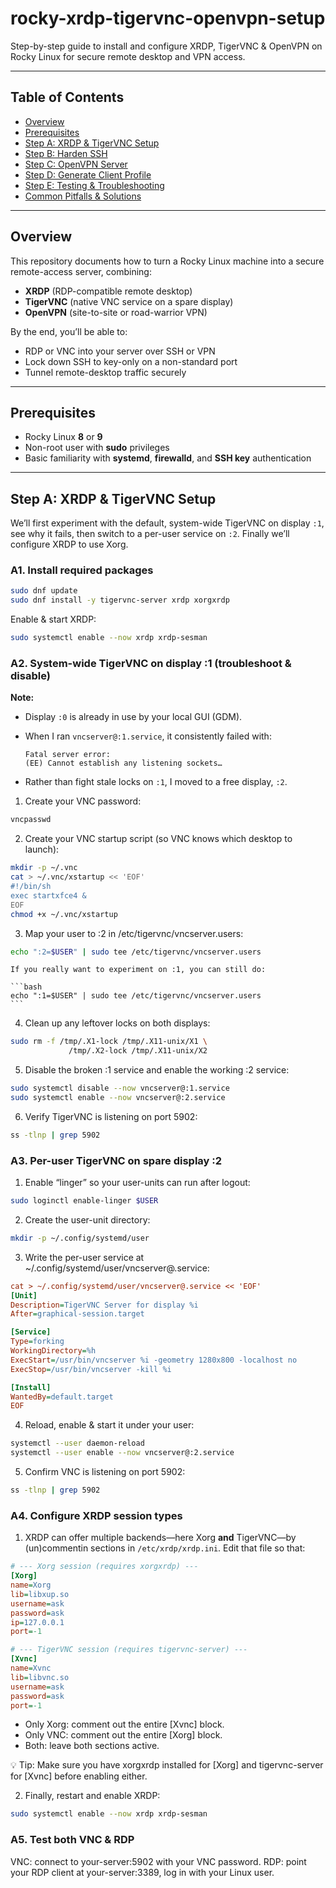 # rocky-xrdp-tigervnc-openvpn-setup
Step-by-step guide to install and configure XRDP, TigerVNC &amp; OpenVPN on Rocky Linux for secure remote desktop and VPN access.

---

## Table of Contents

- [Overview](#overview)  
- [Prerequisites](#prerequisites)  
- [Step A: XRDP & TigerVNC Setup](#step-a-xrdp--tigervnc-setup)  
- [Step B: Harden SSH](#step-b-harden-ssh)  
- [Step C: OpenVPN Server](#step-c-openvpn-server)  
- [Step D: Generate Client Profile](#step-d-generate-client-profile)  
- [Step E: Testing & Troubleshooting](#step-e-testing--troubleshooting)  
- [Common Pitfalls & Solutions](#common-pitfalls--solutions)  

---

## Overview

This repository documents how to turn a Rocky Linux machine into a secure remote-access server, combining:

- **XRDP** (RDP-compatible remote desktop)  
- **TigerVNC** (native VNC service on a spare display)  
- **OpenVPN** (site-to-site or road-warrior VPN)  

By the end, you’ll be able to:

- RDP or VNC into your server over SSH or VPN  
- Lock down SSH to key-only on a non-standard port  
- Tunnel remote-desktop traffic securely  

---

## Prerequisites

- Rocky Linux **8** or **9**  
- Non-root user with **sudo** privileges  
- Basic familiarity with **systemd**, **firewalld**, and **SSH key** authentication

---

## Step A: XRDP & TigerVNC Setup

We’ll first experiment with the default, system-wide TigerVNC on display `:1`, see why it fails, then switch to a per-user service on `:2`. Finally we’ll configure XRDP to use Xorg.

### A1. Install required packages

```bash
sudo dnf update
sudo dnf install -y tigervnc-server xrdp xorgxrdp
```

Enable & start XRDP:

```bash
sudo systemctl enable --now xrdp xrdp-sesman
```

### A2. System-wide TigerVNC on display :1 (troubleshoot & disable)

**Note:**  
   - Display `:0` is already in use by your local GUI (GDM).  
   - When I ran `vncserver@:1.service`, it consistently failed with:  

     ```
     Fatal server error:
     (EE) Cannot establish any listening sockets…
     ```
   - Rather than fight stale locks on `:1`, I moved to a free display, `:2`.

1. Create your VNC password:

```bash
vncpasswd
```

2. Create your VNC startup script (so VNC knows which desktop to launch):

```bash
mkdir -p ~/.vnc
cat > ~/.vnc/xstartup << 'EOF'
#!/bin/sh
exec startxfce4 &
EOF
chmod +x ~/.vnc/xstartup
```

3. Map your user to :2 in /etc/tigervnc/vncserver.users:

```bash
echo ":2=$USER" | sudo tee /etc/tigervnc/vncserver.users
```

	If you really want to experiment on :1, you can still do:

	```bash
	echo ":1=$USER" | sudo tee /etc/tigervnc/vncserver.users
	```

4. Clean up any leftover locks on both displays:

```bash
sudo rm -f /tmp/.X1-lock /tmp/.X11-unix/X1 \
             /tmp/.X2-lock /tmp/.X11-unix/X2
```

5. Disable the broken :1 service and enable the working :2 service:

```bash
sudo systemctl disable --now vncserver@:1.service  
sudo systemctl enable --now vncserver@:2.service
```

6. Verify TigerVNC is listening on port 5902:

```bash
ss -tlnp | grep 5902
```

### A3. Per-user TigerVNC on spare display :2

1. Enable “linger” so your user-units can run after logout:

```bash
sudo loginctl enable-linger $USER
```

2. Create the user-unit directory:

```bash
mkdir -p ~/.config/systemd/user
```

3. Write the per-user service at ~/.config/systemd/user/vncserver@.service:

```ini
cat > ~/.config/systemd/user/vncserver@.service << 'EOF'
[Unit]
Description=TigerVNC Server for display %i
After=graphical-session.target

[Service]
Type=forking
WorkingDirectory=%h
ExecStart=/usr/bin/vncserver %i -geometry 1280x800 -localhost no
ExecStop=/usr/bin/vncserver -kill %i

[Install]
WantedBy=default.target
EOF
```

4. Reload, enable & start it under your user:

```bash
systemctl --user daemon-reload
systemctl --user enable --now vncserver@:2.service
```

5. Confirm VNC is listening on port 5902:

```bash
ss -tlnp | grep 5902
```

### A4. Configure XRDP session types

1. XRDP can offer multiple backends—here Xorg **and** TigerVNC—by (un)commentin sections in `/etc/xrdp/xrdp.ini`. Edit that file so that:

```ini
# --- Xorg session (requires xorgxrdp) ---
[Xorg]
name=Xorg
lib=libxup.so
username=ask
password=ask
ip=127.0.0.1
port=-1

# --- TigerVNC session (requires tigervnc-server) ---
[Xvnc]
name=Xvnc
lib=libvnc.so
username=ask
password=ask
port=-1
```

- Only Xorg: comment out the entire [Xvnc] block.
- Only VNC: comment out the entire [Xorg] block.
- Both: leave both sections active.

💡 Tip: Make sure you have xorgxrdp installed for [Xorg] and tigervnc-server for [Xvnc] before enabling either.

2. Finally, restart and enable XRDP:

```bash
sudo systemctl enable --now xrdp xrdp-sesman
```

### A5. Test both VNC & RDP

VNC: connect to your-server:5902 with your VNC password.
RDP: point your RDP client at your-server:3389, log in with your Linux user.

